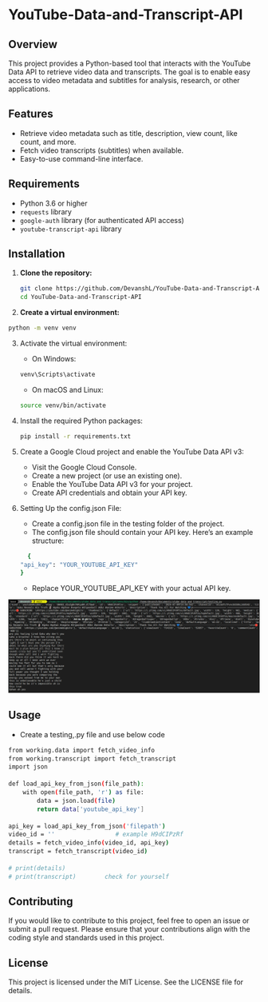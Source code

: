 # YouTube-Data-and-Transcript-API

## Overview

This project provides a Python-based tool that interacts with the YouTube Data API to retrieve video data and transcripts. The goal is to enable easy access to video metadata and subtitles for analysis, research, or other applications.

## Features

- Retrieve video metadata such as title, description, view count, like count, and more.
- Fetch video transcripts (subtitles) when available.
- Easy-to-use command-line interface.

## Requirements

-  Python 3.6 or higher
- `requests` library
- `google-auth` library (for authenticated API access)
- `youtube-transcript-api` library

## Installation

1. **Clone the repository:**
   ```bash
   git clone https://github.com/DevanshL/YouTube-Data-and-Transcript-API.git
   cd YouTube-Data-and-Transcript-API
   ```
   
2. **Create a virtual environment:**
  ```bash
  python -m venv venv
  ```

3. Activate the virtual environment:
   * On Windows:
   ```bash
   venv\Scripts\activate
   ```
   * On macOS and Linux:
   ```bash
   source venv/bin/activate
   ```
   
4. Install the required Python packages:
   ```bash
   pip install -r requirements.txt
   ```

5. Create a Google Cloud project and enable the YouTube Data API v3:

    * Visit the Google Cloud Console.
    * Create a new project (or use an existing one).
    * Enable the YouTube Data API v3 for your project.
    * Create API credentials and obtain your API key.

6. Setting Up the config.json File:

    * Create a config.json file in the testing folder of the project.
    * The config.json file should contain your API key. Here’s an example structure:
    ```bash
      {
    "api_key": "YOUR_YOUTUBE_API_KEY"
    }
    ```
    * Replace YOUR_YOUTUBE_API_KEY with your actual API key.
  
![Image](https://github.com/DevanshL/YouTube-Data-and-Transcript-API/blob/main/Images/output.png?raw=true)


## Usage

* Create a testing,.py file and use below code
```bash
from working.data import fetch_video_info
from working.transcript import fetch_transcript
import json

def load_api_key_from_json(file_path):
    with open(file_path, 'r') as file:
        data = json.load(file)
        return data['youtube_api_key']

api_key = load_api_key_from_json('filepath')
video_id = ''                 # example H9dCIPzRf
details = fetch_video_info(video_id, api_key)
transcript = fetch_transcript(video_id)

# print(details)
# print(transcript)        check for yourself
```

## Contributing

If you would like to contribute to this project, feel free to open an issue or submit a pull request. Please ensure that your contributions align with the coding style and standards used in this project.

## License

This project is licensed under the MIT License. See the LICENSE file for details.

     
